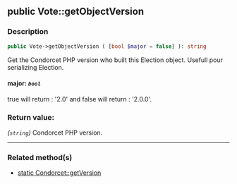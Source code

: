 ## public Vote::getObjectVersion

### Description    

```php
public Vote->getObjectVersion ( [bool $major = false] ): string
```

Get the Condorcet PHP version who built this Election object. Usefull pour serializing Election.
    

#### **major:** *```bool```*   
true will return : '2.0' and false will return : '2.0.0'.    


### Return value:   

*(```string```)* Condorcet PHP version.


---------------------------------------

### Related method(s)      

* [static Condorcet::getVersion](/Docs/ApiReferences/Condorcet%20Class/public%20static%20Condorcet--getVersion.md)    
